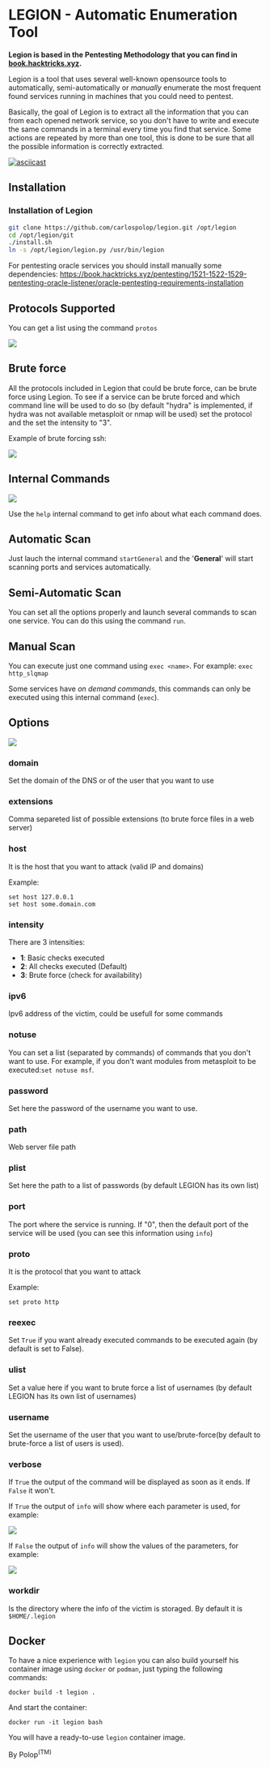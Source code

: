 # LEGION - Automatic Enumeration Tool

**Legion is based in the Pentesting Methodology that you can find in [book.hacktricks.xyz](https://book.hacktricks.xyz/pentesting-methodology).**

Legion is a tool that uses several well-known opensource tools to automatically, semi-automatically or *manually* enumerate the most frequent found services running in machines that you could need to pentest.

Basically, the goal of Legion is to extract all the information that you can from each opened network service, so you don't have to write and execute the same commands in a terminal every time you find that service. 
Some actions are repeated by more than one tool, this is done to be sure that all the possible information is correctly extracted.

[![asciicast](https://asciinema.org/a/250539.png)](https://asciinema.org/a/250539)

## Installation

### Installation of Legion

```sh
git clone https://github.com/carlospolop/legion.git /opt/legion
cd /opt/legion/git
./install.sh
ln -s /opt/legion/legion.py /usr/bin/legion
```

For pentesting oracle services you should install manually some dependencies:
https://book.hacktricks.xyz/pentesting/1521-1522-1529-pentesting-oracle-listener/oracle-pentesting-requirements-installation


## Protocols Supported

You can get a list using the command `protos`

![](https://github.com/carlospolop/legion/blob/master/images/legion-protos.png)

## Brute force
All the protocols included in Legion that could be brute force, can be brute force using Legion. To see if a service can be brute forced and which command line will be used to do so (by default "hydra" is implemented, if hydra was not available metasploit or nmap will be used) set the protocol and the set the intensity to "3".

Example of brute forcing ssh:

![](https://github.com/carlospolop/legion/blob/master/images/legion-brute.png)

## Internal Commands

![](https://github.com/carlospolop/legion/blob/master/images/internal-commands.png)

Use the `help` internal command to get info about what each command does.

## Automatic Scan

Just lauch the internal command `startGeneral` and the '**General**' will start scanning ports and services automatically.

## Semi-Automatic Scan

You can set all the options properly and launch several commands to scan one service. You can do this using the command `run`.

## Manual Scan

You can execute just one command using `exec <name>`. For example: `exec http_slqmap`

Some services have *on demand commands*, this commands can only be executed using this internal command (`exec`).

## Options

![](https://github.com/carlospolop/legion/blob/master/images/legion-options.png)

### domain

Set the domain of the DNS or of the user that you want to use

### extensions

Comma separeted list of possible extensions (to brute force files in a web server)

### host

It is the host that you want to attack (valid IP and domains)

Example:
```
set host 127.0.0.1
set host some.domain.com
```

### intensity

There are 3 intensities:
- **1**: Basic checks executed
- **2**: All checks executed (Default)
- **3**: Brute force (check for availability)

### ipv6

Ipv6 address of the victim, could be usefull for some commands

### notuse

You can set a list (separated by commands) of commands that you don't want to use. For example, if you don't want modules from metasploit to be executed:`set notuse msf`.

### password

Set here the password of the username you want to use.

### path

Web server file path

### plist

Set here the path to a list of passwords (by default LEGION has its own list)

### port

The port where the service is running. If "0", then the default port of the service will be used (you can see this information using `info`)

### proto

It is the protocol that you want to attack

Example: 
```
set proto http
```

### reexec

Set `True` if you want already executed commands to be executed again (by default is set to False).

### ulist

Set a value here if you want to brute force a list of usernames (by default LEGION has its own list of usernames)

### username

Set the username of the user that you want to use/brute-force(by default to brute-force a list of users is used).


### verbose

If `True` the output of the command will be displayed as soon as it ends. If `False` it won't.

If `True` the output of `info` will show where each parameter is used, for example:

![](https://github.com/carlospolop/legion/blob/master/images/info-verbose-true.png)

If `False` the output of `info` will show the values of the parameters, for example:

![](https://github.com/carlospolop/legion/blob/master/images/info-verbose-false.png)

### workdir

Is the directory where the info of the victim is storaged. By default it is `$HOME/.legion`

## Docker

To have a nice experience with `legion` you can also build yourself his container image using `docker` or `podman`, just typing the following commands:

```docker build -t legion . ```

And start the container:

```docker run -it legion bash```

You will have a ready-to-use `legion` container image.




By Polop<sup>(TM)</sup>
